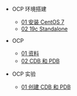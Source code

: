 <!-- docs/_sidebar.md -->

- OCP 环境搭建

  - [01 安装 CentOS 7](/oracle/ocp/ocp-0001)
  - [02 19c Standalone](/oracle/ocp/ocp-0002)

- OCP

  - [01 资料](/oracle/ocp/ocp-0101)
  - [02 CDB 和 PDB](/oracle/ocp/ocp-0102)

- OCP 实验

  - [01 创建 CDB 和 PDB](/oracle/ocp/ocp-0201)